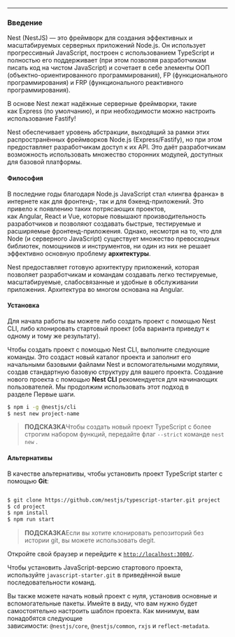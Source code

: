 
___
### Введение

Nest (NestJS) — это фреймворк для создания эффективных и масштабируемых серверных приложений Node.js. Он использует прогрессивный JavaScript, построен с использованием TypeScript и полностью его поддерживает (при этом позволяя разработчикам писать код на чистом JavaScript) и сочетает в себе элементы ООП (объектно-ориентированного программирования), FP (функционального программирования) и FRP (функционального реактивного программирования).

В основе Nest лежат надёжные серверные фреймворки, такие как Express (по умолчанию), и при необходимости можно настроить использование Fastify!

Nest обеспечивает уровень абстракции, выходящий за рамки этих распространённых фреймворков Node.js (Express/Fastify), но при этом предоставляет разработчикам доступ к их API. Это даёт разработчикам возможность использовать множество сторонних модулей, доступных для базовой платформы.

#### Философия

В последние годы благодаря Node.js JavaScript стал «лингва франка» в интернете как для фронтенд-, так и для бэкенд-приложений. Это привело к появлению таких потрясающих проектов, как Angular, React и Vue, которые повышают производительность разработчиков и позволяют создавать быстрые, тестируемые и расширяемые фронтенд-приложения. Однако, несмотря на то, что для Node (и серверного JavaScript) существует множество превосходных библиотек, помощников и инструментов, ни один из них не решает эффективно основную проблему **архитектуры**.

Nest предоставляет готовую архитектуру приложений, которая позволяет разработчикам и командам создавать легко тестируемые, масштабируемые, слабосвязанные и удобные в обслуживании приложения. Архитектура во многом основана на Angular.

#### Установка

Для начала работы вы можете либо создать проект с помощью Nest CLI, либо клонировать стартовый проект (оба варианта приведут к одному и тому же результату).

Чтобы создать проект с помощью Nest CLI, выполните следующие команды. Это создаст новый каталог проекта и заполнит его начальными базовыми файлами Nest и вспомогательными модулями, создав стандартную базовую структуру для вашего проекта. Создание нового проекта с помощью **Nest CLI** рекомендуется для начинающих пользователей. Мы продолжим использовать этот подход в разделе Первые шаги.

```bash
$ npm i -g @nestjs/cli
$ nest new project-name
```

> **ПОДСКАЗКА**Чтобы создать новый проект TypeScript с более строгим набором функций, передайте флаг `--strict` команде `nest new` .

#### Альтернативы

В качестве альтернативы, чтобы установить проект TypeScript starter с помощью **Git**:

```bash

$ git clone https://github.com/nestjs/typescript-starter.git project
$ cd project
$ npm install
$ npm run start
```

> **ПОДСКАЗКА**Если вы хотите клонировать репозиторий без истории git, вы можете использовать degit.

Откройте свой браузер и перейдите к [`http://localhost:3000/`](http://localhost:3000/).

Чтобы установить JavaScript-версию стартового проекта, используйте `javascript-starter.git` в приведённой выше последовательности команд.

Вы также можете начать новый проект с нуля, установив основные и вспомогательные пакеты. Имейте в виду, что вам нужно будет самостоятельно настроить шаблон проекта. Как минимум, вам понадобятся следующие зависимости: `@nestjs/core`, `@nestjs/common`, `rxjs` и `reflect-metadata`.